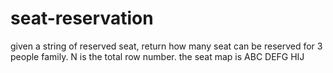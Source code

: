 # seat-reservation
given a string of reserved seat, return how many seat can be reserved for 3 people family. N is the total row number. the seat map is ABC DEFG HIJ
